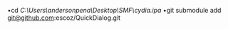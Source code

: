 •cd *C:\Users\andersonpena\Desktop\SMF\cydia.ipa*
•git submodule add git@github.com:escoz/QuickDialog.git

